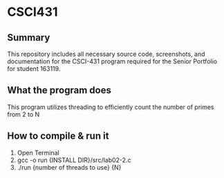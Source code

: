 # CSCI431
## Summary
This repository includes all necessary source code, screenshots, and documentation for the CSCI-431 program required for the Senior Portfolio for student 163119.

## What the program does
This program utilizes threading to efficiently count the number of primes from 2 to N

## How to compile &  run it
1. Open Terminal
1. gcc -o run {INSTALL DIR}/src/lab02-2.c
1. ./run {number of threads to use} {N}
